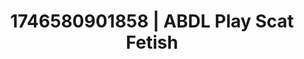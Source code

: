 ---
categories:
- Erotic photography
- Kinky dreams
- AI-generated
- NSFW AI art
- Sapphic desires
- Digital dominatrix
- ASMR
- Cosplay
image: /assets/images/1746580901858.jpg
layout: post
seo:
  description: Featured content with high-quality ABDL Play, Scat Fetish. HD images
    available.
  keywords: ABDL Play, Scat Fetish
  og_image: /assets/images/1746580901858.jpg
  schema_type: VisualArtwork
tags:
- ABDL Play
- '#1746580901858'
- Scat Fetish
title: 1746580901858 | ABDL Play Scat Fetish
---